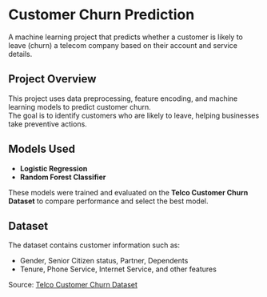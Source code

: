 # Customer Churn Prediction

A machine learning project that predicts whether a customer is likely to leave (churn) a telecom company based on their account and service details.

## Project Overview
This project uses data preprocessing, feature encoding, and machine learning models to predict customer churn.  
The goal is to identify customers who are likely to leave, helping businesses take preventive actions.

## Models Used
- **Logistic Regression**  
- **Random Forest Classifier**

These models were trained and evaluated on the **Telco Customer Churn Dataset** to compare performance and select the best model.

## Dataset
The dataset contains customer information such as:
- Gender, Senior Citizen status, Partner, Dependents  
- Tenure, Phone Service, Internet Service, and other features  

Source: [Telco Customer Churn Dataset](https://www.kaggle.com/blastchar/telco-customer-churn)
